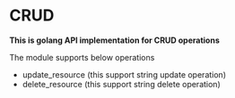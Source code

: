 # CRUD

<b>This is golang API implementation for CRUD operations</b>

The module supports below operations
- update_resource (this support string update operation)
- delete_resource (this support string delete operation)

